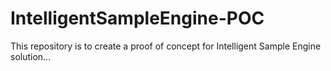 # IntelligentSampleEngine-POC
This repository is to create a proof of concept for Intelligent Sample Engine solution...
